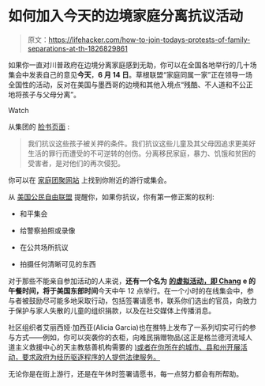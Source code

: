 # 如何加入今天的边境家庭分离抗议活动

> 原文：<https://lifehacker.com/how-to-join-todays-protests-of-family-separations-at-th-1826829861>

如果你一直对川普政府在边境分离家庭感到无助，你可以在全国各地举行的几十场集会中发表自己的意见**今天**，**6 月 14 日**。草根联盟“家庭同属一家”正在领导一场全国性的活动，反对在美国与墨西哥的边境和其他入境点“残酷、不人道和不公正地将孩子与父母分离”。

Watch

从集团的 [脸书页面](https://www.facebook.com/familiesbelong/) :

> 我们抗议这些孩子被关押的条件。我们抗议这些儿童及其父母因追求更美好生活的罪行而遭受的不可逆转的创伤。分离移民家庭，暴力、饥饿和贫困的受害者，是对他们的再次侵犯。

你可以在 [家庭团聚网站](https://map.familiesbelong.org/) 上找到你附近的游行或集会。

从 [美国公民自由联盟](https://twitter.com/ACLU/status/954371200205164544) 提醒你，如果你抗议，你有第一修正案的权利:

*   和平集会

*   给警察拍照或录像

*   在公共场所抗议

*   拍摄任何清晰可见的东西

对于那些不能亲自参加活动的人来说，**还有一个名为** [**的虚拟活动，即 Chang**](https://actionnetwork.org/events/lunchtime-for-change-families-belong-together) **e 的午餐时间，将于美国东部时间**今天中午 12 点举行。在一个小时的在线集会中，参与者被鼓励尽可能多地采取行动，包括签署请愿书，联系你们选出的官员，向致力于保护与家人失散的儿童的组织捐款，以及在社交媒体上传播消息。

社区组织者艾丽西娅·加西亚(Alicia Garcia)也在推特上发布了一系列切实可行的参与方式——例如，你可以突袭你的衣柜，向难民捐赠物品(这正是格兰德河流域人道主义救援中心的天主教慈善机构需要的 [)或者在你所在的城市、县和州开展活动，要求政府为经历驱逐程序的人提供法律服务。](https://twitter.com/leedsgarcia/status/1005467102046834688)

无论你是在街上游行，还是在午休时签署请愿书，每一点努力都会有所帮助。
